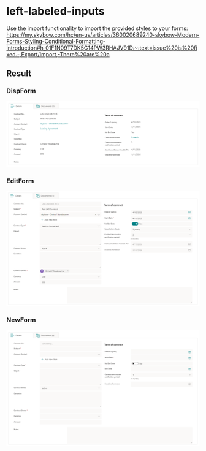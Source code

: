 # left-labeled-inputs
Use the import functionality to import the provided styles to your forms: https://my.skybow.com/hc/en-us/articles/360020689240-skybow-Modern-Forms-Styling-Conditional-Formatting-introduction#h_01F1N09T7DK5G14PW3RHAJV91D:~:text=issue%20is%20fixed.-,Export/Import,-There%20are%20a  

## Result
### DispForm
![alt text](https://github.com/chris4skybow/skybow-Forms-Designer-Style-Samples/blob/main/form-style-samples/left-labeled-inputs/assets/DispForm_left-labeled-inputs.png?raw=true)
### EditForm
![alt text](https://github.com/chris4skybow/skybow-Forms-Designer-Style-Samples/blob/main/form-style-samples/left-labeled-inputs/assets/EditForm_left-labeled-inputs.png?raw=true)
### NewForm
![alt text](https://github.com/chris4skybow/skybow-Forms-Designer-Style-Samples/blob/main/form-style-samples/left-labeled-inputs/assets/NewForm_left-labeled-inputs.png?raw=true)
